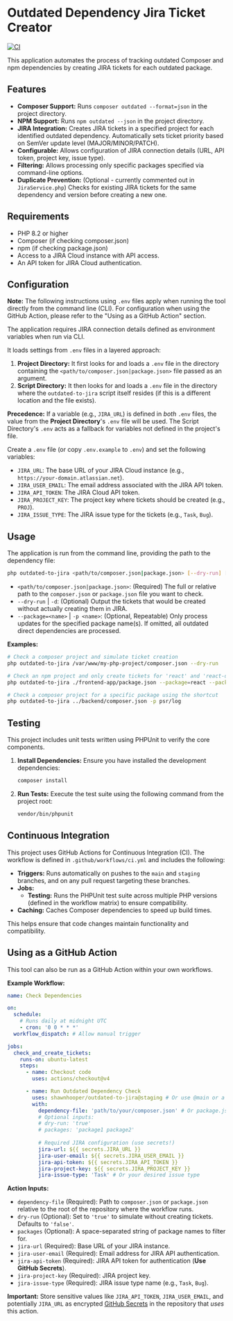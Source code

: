 # Outdated Dependency Jira Ticket Creator

[![CI](https://github.com/shawnhooper/outdated-to-jira/actions/workflows/ci.yml/badge.svg)](https://github.com/shawnhooper/outdated-to-jira/actions/workflows/ci.yml)

This application automates the process of tracking outdated Composer and npm dependencies by creating JIRA tickets for each outdated package.

## Features

*   **Composer Support:** Runs `composer outdated --format=json` in the project directory.
*   **NPM Support:** Runs `npm outdated --json` in the project directory.
*   **JIRA Integration:** Creates JIRA tickets in a specified project for each identified outdated dependency. Automatically sets ticket priority based on SemVer update level (MAJOR/MINOR/PATCH).
*   **Configurable:** Allows configuration of JIRA connection details (URL, API token, project key, issue type).
*   **Filtering:** Allows processing only specific packages specified via command-line options.
*   **Duplicate Prevention:** (Optional - currently commented out in `JiraService.php`) Checks for existing JIRA tickets for the same dependency and version before creating a new one.

## Requirements

*   PHP 8.2 or higher
*   Composer (if checking composer.json)
*   npm (if checking package.json)
*   Access to a JIRA Cloud instance with API access.
*   An API token for JIRA Cloud authentication.

## Configuration

**Note:** The following instructions using `.env` files apply when running the tool directly from the command line (CLI). For configuration when using the GitHub Action, please refer to the "Using as a GitHub Action" section.

The application requires JIRA connection details defined as environment variables when run via CLI.

It loads settings from `.env` files in a layered approach:

1.  **Project Directory:** It first looks for and loads a `.env` file in the directory containing the `<path/to/composer.json|package.json>` file passed as an argument.
2.  **Script Directory:** It then looks for and loads a `.env` file in the directory where the `outdated-to-jira` script itself resides (if this is a different location and the file exists).

**Precedence:** If a variable (e.g., `JIRA_URL`) is defined in *both* `.env` files, the value from the **Project Directory**'s `.env` file will be used. The Script Directory's `.env` acts as a fallback for variables not defined in the project's file.

Create a `.env` file (or copy `.env.example` to `.env`) and set the following variables:

*   `JIRA_URL`: The base URL of your JIRA Cloud instance (e.g., `https://your-domain.atlassian.net`).
*   `JIRA_USER_EMAIL`: The email address associated with the JIRA API token.
*   `JIRA_API_TOKEN`: The JIRA Cloud API token.
*   `JIRA_PROJECT_KEY`: The project key where tickets should be created (e.g., `PROJ`).
*   `JIRA_ISSUE_TYPE`: The JIRA issue type for the tickets (e.g., `Task`, `Bug`).

## Usage

The application is run from the command line, providing the path to the dependency file:

```bash
php outdated-to-jira <path/to/composer.json|package.json> [--dry-run] [--package=<name> ...]
```

*   `<path/to/composer.json|package.json>`: (Required) The full or relative path to the `composer.json` or `package.json` file you want to check.
*   `--dry-run` | `-d`: (Optional) Output the tickets that would be created without actually creating them in JIRA.
*   `--package=<name>` | `-p <name>`: (Optional, Repeatable) Only process updates for the specified package name(s). If omitted, all outdated direct dependencies are processed.

**Examples:**

```bash
# Check a composer project and simulate ticket creation
php outdated-to-jira /var/www/my-php-project/composer.json --dry-run

# Check an npm project and only create tickets for 'react' and 'react-dom' if outdated
php outdated-to-jira ./frontend-app/package.json --package=react --package=react-dom

# Check a composer project for a specific package using the shortcut
php outdated-to-jira ../backend/composer.json -p psr/log
```

## Testing

This project includes unit tests written using PHPUnit to verify the core components.

1.  **Install Dependencies:** Ensure you have installed the development dependencies:
    ```bash
    composer install
    ```
2.  **Run Tests:** Execute the test suite using the following command from the project root:
    ```bash
    vendor/bin/phpunit
    ```

## Continuous Integration

This project uses GitHub Actions for Continuous Integration (CI). The workflow is defined in `.github/workflows/ci.yml` and includes the following:

*   **Triggers:** Runs automatically on pushes to the `main` and `staging` branches, and on any pull request targeting these branches.
*   **Jobs:**
    *   **Testing:** Runs the PHPUnit test suite across multiple PHP versions (defined in the workflow matrix) to ensure compatibility.
*   **Caching:** Caches Composer dependencies to speed up build times.

This helps ensure that code changes maintain functionality and compatibility.

## Using as a GitHub Action

This tool can also be run as a GitHub Action within your own workflows.

**Example Workflow:**

```yaml
name: Check Dependencies

on: 
  schedule:
    # Runs daily at midnight UTC
    - cron: '0 0 * * *' 
  workflow_dispatch: # Allow manual trigger

jobs:
  check_and_create_tickets:
    runs-on: ubuntu-latest
    steps:
      - name: Checkout code
        uses: actions/checkout@v4

      - name: Run Outdated Dependency Check
        uses: shawnhooper/outdated-to-jira@staging # Or use @main or a specific tag/commit
        with:
          dependency-file: 'path/to/your/composer.json' # Or package.json
          # Optional inputs:
          # dry-run: 'true' 
          # packages: 'package1 package2'
          
          # Required JIRA configuration (use secrets!)
          jira-url: ${{ secrets.JIRA_URL }}
          jira-user-email: ${{ secrets.JIRA_USER_EMAIL }}
          jira-api-token: ${{ secrets.JIRA_API_TOKEN }}
          jira-project-key: ${{ secrets.JIRA_PROJECT_KEY }}
          jira-issue-type: 'Task' # Or your desired issue type
```

**Action Inputs:**

*   `dependency-file` (Required): Path to `composer.json` or `package.json` relative to the root of the repository where the workflow runs.
*   `dry-run` (Optional): Set to `'true'` to simulate without creating tickets. Defaults to `'false'`.
*   `packages` (Optional): A space-separated string of package names to filter for.
*   `jira-url` (Required): Base URL of your JIRA instance.
*   `jira-user-email` (Required): Email address for JIRA API authentication.
*   `jira-api-token` (Required): JIRA API token for authentication (**Use GitHub Secrets**).
*   `jira-project-key` (Required): JIRA project key.
*   `jira-issue-type` (Required): JIRA issue type name (e.g., `Task`, `Bug`).

**Important:** Store sensitive values like `JIRA_API_TOKEN`, `JIRA_USER_EMAIL`, and potentially `JIRA_URL` as encrypted [GitHub Secrets](https://docs.github.com/en/actions/security-guides/using-secrets-in-github-actions) in the repository that *uses* this action.
